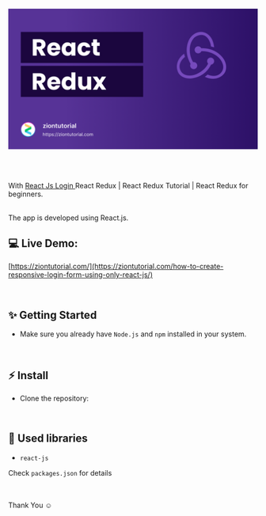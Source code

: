 ![Application screenshot](./public/react_redux.png)

<br/>
<br/>

With [React Js Login ](https://dev.to/ziontutorial/core-concepts-of-redux-3ehk) React Redux | React Redux Tutorial | React Redux for beginners.

<br />
The app is developed using React.js.
<br/>

## 💻 Live Demo:

[https://ziontutorial.com/](https://ziontutorial.com/how-to-create-responsive-login-form-using-only-react-js/)

<br/>

## ✨ Getting Started

- Make sure you already have `Node.js` and `npm` installed in your system.

<br/>

## ⚡ Install

- Clone the repository:
<br/>

## 📙 Used libraries

- `react-js`

Check `packages.json` for details

<br/>


<br/>
Thank You ☺
